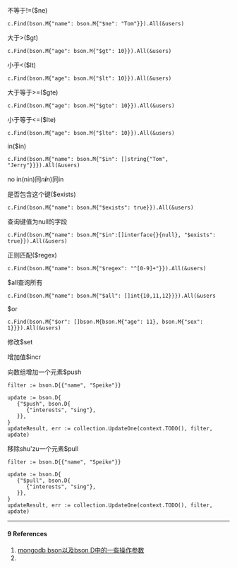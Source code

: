 

不等于!=($ne)

```
c.Find(bson.M{"name": bson.M{"$ne": "Tom"}}).All(&users)
```

大于>($gt)

```
c.Find(bson.M{"age": bson.M{"$gt": 10}}).All(&users)
```

小于<($lt)

```
c.Find(bson.M{"age": bson.M{"$lt": 10}}).All(&users)
```

大于等于>=($gte)

```
c.Find(bson.M{"age": bson.M{"$gte": 10}}).All(&users)
```

小于等于<=($lte)

```
c.Find(bson.M{"age": bson.M{"$lte": 10}}).All(&users)
```

in($in)

```
c.Find(bson.M{"name": bson.M{"$in": []string{"Tom", "Jerry"}}}).All(&users)
```

no in(nin)同*n**i**n*)同in

是否包含这个键($exists)

```
c.Find(bson.M{"name": bson.M{"$exists": true}}).All(&users)
```

查询键值为null的字段

```
c.Find(bson.M{"name": bson.M{"$in":[]interface{}{null}, "$exists": true}}).All(&users)
```

正则匹配($regex)

```
c.Find(bson.M{"name": bson.M{"$regex": "^[0-9]+"}}).All(&users)
```

$all查询所有

```
c.Find(bson.M{"name": bson.M{"$all": []int{10,11,12}}}).All(&users
```

$or

```
c.Find(bson.M{"$or": []bson.M{bson.M{"age": 11}, bson.M{"sex": 1}}}).All(&users)
```

修改$set

增加值$incr

向数组增加一个元素$push

```
filter := bson.D{{"name", "Speike"}}

update := bson.D{
   {"$push", bson.D{
      {"interests", "sing"},
   }},
}
updateResult, err := collection.UpdateOne(context.TODO(), filter, update)
```

移除shu'zu一个元素$pull

```
filter := bson.D{{"name", "Speike"}}

update := bson.D{
   {"$pull", bson.D{
      {"interests", "sing"},
   }},
}
updateResult, err := collection.UpdateOne(context.TODO(), filter, update)
```





------

#### 9 References

1. [mongodb bson以及bson D中的一些操作参数](https://my.oschina.net/u/2939474/blog/3201320)
2. 